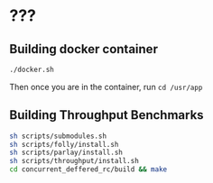 # ???

## Building docker container
```bash
./docker.sh
```
Then once you are in the container, run `cd /usr/app`

## Building Throughput Benchmarks
```sh
sh scripts/submodules.sh
sh scripts/folly/install.sh
sh scripts/parlay/install.sh
sh scripts/throughput/install.sh
cd concurrent_deffered_rc/build && make
```
